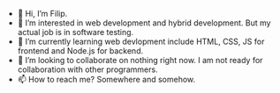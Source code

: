 - 👋 Hi, I’m Filip.
- 👀 I’m interested in web development and hybrid development. But my actual job is in software testing.
- 🌱 I’m currently learning web devlopment include HTML, CSS, JS for frontend and Node.js for backend.
- 💞️ I’m looking to collaborate on nothing right now. I am not ready for collaboration with other programmers.
- 📫 How to reach me? Somewhere and somehow.

<!---
xkopac/xkopac is a ✨ special ✨ repository because its `README.md` (this file) appears on your GitHub profile.
You can click the Preview link to take a look at your changes.
--->
